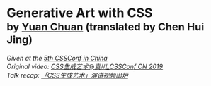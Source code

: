 <h1 id="generative-art-with-css-by-yuan-chuan">Generative Art with CSS<br><small>by <a href="https://yuanchuan.name/">Yuan Chuan</a> (translated by Chen Hui Jing)</small></h1>
<p><em>Given at the <a href="https://css.w3ctech.com/">5th CSSConf in China</a><br>Original video: <a href="https://youtu.be/mEpocRIc3q8">CSS生成艺术@袁川_CSSConf CN 2019</a><br>Talk recap: <a href="https://www.yuque.com/cssconf/5th/hyku3f">「CSS生成艺术」演讲视频出炉</a></em></p>